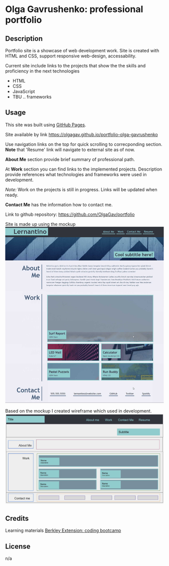 # Olga Gavrushenko: professional portfolio
## Description
Portfolio site is a showcase of web development work. Site is created with HTML and CSS, support responsive web-design, accessability.

Current site include links to the projects that show the the skills and proficiency in the next technologies
- HTML
- CSS
- JavaScript
- TBU .. frameworks

## Usage
This site was built using [GitHub Pages](https://pages.github.com/). 

Site available by link https://olgagav.github.io/portfolio-olga-gavrushenko

Use navigation links on the top for quick scrolling to correcponding section. **Note** that 'Resume' link will navigate to external site as of now.

**About Me** section provide brief summary of professional path. 

At **Work** section you can find links to the implemented projects. Description provide references what technologies and frameworks were used in development. 

_Note:_ Work on the projects is still in progress. Links will be updated when ready.

**Contact Me** has the information how to contact me. 


Link to github repository: https://github.com/OlgaGav/portfolio

Site is made up using the mockup
![Mockup of site used for development. Header includes title and navigation bar. Next section includes banner with abstract image in blue colors and subheader. Main area has three sections. About me provide brief summary. Work section has links to implemented projects. Contact Me section has phone, email and links to social media.](assets/images/mock-up.jpg)

Based on the mockup I created wireframe which used in development.
![Wireframe has 5 horizontal sections. Each of them includes boxes which represented how content should be distributed inside. Common sections represented by colored boxes.](assets/images/wireframe.jpg)

## Credits
Learning materials [Berkley Extension: coding bootcamp](https://extension.berkeley.edu/)

## License
n/a 
